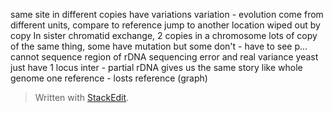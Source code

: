 same site in different copies have variations
variation - evolution
come from different units, compare to reference
jump to another location
wiped out by copy
In sister chromatid exchange, 2 copies in a chromosome
lots of copy of the same thing, some have mutation but some don't - have to see p...
cannot sequence region of rDNA
sequencing error and real variance
yeast just have 1 locus
inter - partial
rDNA gives us the same story like whole genome
one reference - losts reference (graph)


> Written with [StackEdit](https://stackedit.io/).
<!--stackedit_data:
eyJoaXN0b3J5IjpbLTkwMjczODUyNSwxMDUyNzkxMzUyLC0xNT
Y0MDkyMjQsLTkwMDYxNDI4MCwyMDE1NTk2Mjg5LC0xODAzMzEw
NjY2LDczMDk5ODExNl19
-->